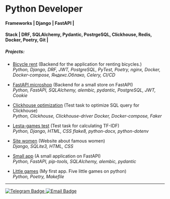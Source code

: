 # Python Developer

#### Frameworks | Django | FastAPI |

#### Stack | DRF, SQLAlchemy, Pydantic, PostrgeSQL, Clickhouse, Redis, Docker, Poetry,  Git |

##### Projects:

- [Bicycle rent] (Backend for the application for renting bicycles.)
  <br>_Python, Django, DRF, JWT, PostgreSQL, PyTest, Poetry, nginx, Docker, Docker-compose, Яндекс.Облако, Celery, CI/CD_

- [FastAPI microshop] (Backend for a small store on FastAPI)
  <br>_Python, FastAPI, SQLAlchemy, alembic, pydantic, PostgreSQL, JWT, Cookie_

- [Clickhouse optimization] (Test task to optimize SQL query for Clickhouse)
  <br>_Python, Clickhouse, Clickhouse-driver  Docker, Docker-compose, Faker_

- [Lesta-games test] (Test task for calculating TF-IDF)
  <br>_Python, Django, HTML, CSS flake8, python-docx, python-dotenv_

- [Site women] (Website about famous women)
  <br>_Django, SQLite3, HTML, CSS_

- [Small app] (A small application on FastAPI)
  <br>_Python, FastAPI, pip-tools, SQLAlchemy, alembic, pydantic_

- [Little games] (My first app. Five little games on python)
  <br>_Python, Poetry, Makefile_

---

<div id="header" align="left">
  <div id="badges">
    <a href="https://t.me/dimnovo">
      <img src="https://img.shields.io/badge/Telegram-blue?style=for-the-badge&logo=telegram&logoColor=white" alt="Telegram Badge"/>
    </a>
    <a href="mailto:novozhilov812@gmail.com">
      <img src="https://img.shields.io/badge/email-red?style=for-the-badge&logo=gmail&logoColor=white" alt="Email Badge"/>
    </a>
  </div>
</div>


[//]: #

[Bicycle rent]: <https://github.com/Di-Nov/bicycle_rent>

[FastAPI microshop]: <https://github.com/Di-Nov/FastAPI_microshop>

[Clickhouse optimization]: <https://github.com/Di-Nov/clickhouse_optimization_e-comet.io>

[Lesta-games test]: <https://github.com/Di-Nov/lesta_games_test>

[Site women]: <https://github.com/Di-Nov/django_site_women>

[Small app]: <https://github.com/Di-Nov/FastAPI_test>

[Little games]: <https://github.com/Di-Nov/python-project-49>





